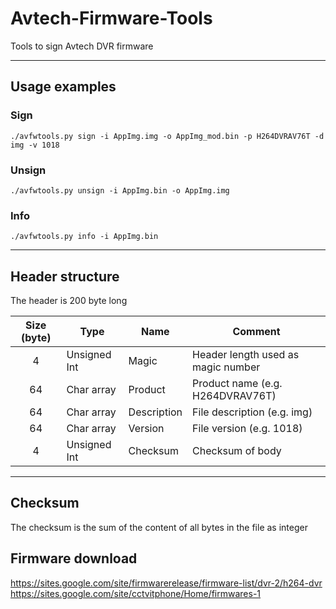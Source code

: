# Avtech-Firmware-Tools
Tools to sign Avtech DVR firmware

---

## Usage examples

### Sign
`./avfwtools.py sign -i AppImg.img -o AppImg_mod.bin -p H264DVRAV76T -d img -v 1018`

### Unsign
`./avfwtools.py unsign -i AppImg.bin -o AppImg.img`

### Info
`./avfwtools.py info -i AppImg.bin`

---

## Header structure
The header is 200 byte long

| Size (byte)  | Type | Name | Comment |
| :----------: | ---- | ---- | ------- |
| 4  | Unsigned Int  | Magic | Header length used as magic number |
| 64 | Char array | Product | Product name (e.g. H264DVRAV76T) |
| 64 | Char array | Description | File description (e.g. img) |
| 64 | Char array | Version | File version (e.g. 1018) |
| 4  | Unsigned Int  | Checksum | Checksum of body |

---

## Checksum
The checksum is the sum of the content of all bytes in the file as integer

## Firmware download
https://sites.google.com/site/firmwarerelease/firmware-list/dvr-2/h264-dvr  
https://sites.google.com/site/cctvitphone/Home/firmwares-1  
